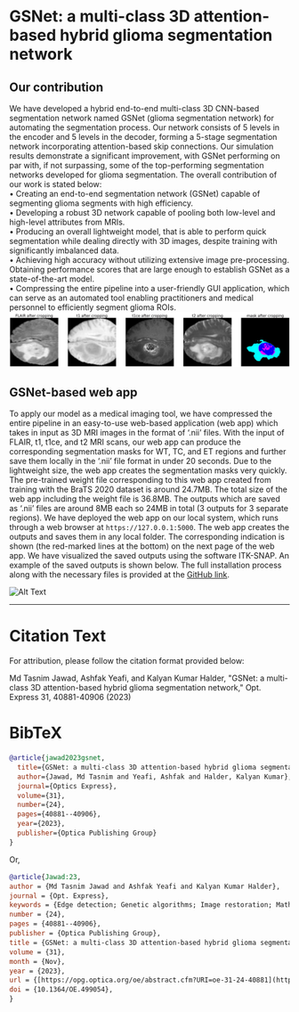 # GSNet: a multi-class 3D attention-based hybrid glioma segmentation network
<!-- `Optics Express Vol. 31, Issue 24, pp. 40881-40906 (2023)`<br>
`DOI:`https://doi.org/10.1364/OE.499054  -->

## Our contribution
We have developed a hybrid end-to-end multi-class 3D CNN-based segmentation network named
GSNet (glioma segmentation network) for automating the segmentation process. Our network
consists of 5 levels in the encoder and 5 levels in the decoder, forming a 5-stage segmentation
network incorporating attention-based skip connections. Our simulation results demonstrate
a significant improvement, with GSNet performing on par with, if not surpassing, some of
the top-performing segmentation networks developed for glioma segmentation. The overall
contribution of our work is stated below:<br>
• Creating an end-to-end segmentation network (GSNet) capable of segmenting glioma
segments with high efficiency.<br>
• Developing a robust 3D network capable of pooling both low-level and high-level attributes
from MRIs.<br>
• Producing an overall lightweight model, that is able to perform quick segmentation while
dealing directly with 3D images, despite training with significantly imbalanced data.<br>
• Achieving high accuracy without utilizing extensive image pre-processing. Obtaining
performance scores that are large enough to establish GSNet as a state-of-the-art model.<br>
• Compressing the entire pipeline into a user-friendly GUI application, which can serve
as an automated tool enabling practitioners and medical personnel to efficiently segment
glioma ROIs.
![Alt Text](extra/get2.jpg)
## GSNet-based web app
To apply our model as a medical imaging tool, we have compressed the entire pipeline in an easy-to-use web-based application (web app) which takes in input as 3D MRI images in the format of ‘.nii’ files. With the input of FLAIR, t1, t1ce, and t2 MRI scans, our web app can produce the corresponding segmentation masks for WT, TC, and ET regions and further save them locally in the ‘.nii’ file format in under 20 seconds. Due to the lightweight size, the web app creates the segmentation masks very quickly. The pre-trained weight file corresponding to this web app created from training with the BraTS 2020 dataset is around 24.7MB. The total size of the web app including the weight file is 36.8MB. The outputs which are saved as ‘.nii’ files are around 8MB each so 24MB in total (3 outputs for 3 separate regions). We have deployed the web app on our local system, which runs through a web browser at `https://127.0.0.1:5000`. The web app creates the outputs and saves them in any local folder. The corresponding indication is shown (the red-marked lines at the bottom) on the next page of the web app. We have visualized the saved outputs using the software ITK-SNAP. An example of the saved outputs is shown below. The full installation process along with the necessary files is provided at the [GitHub link](https://github.com/006jawad/GSNet_/tree/main/WebApp).

![Alt Text](extra/Visualizingthesavedsegmentationmasks.gif)
*****************************************************************************************************************************************
# Citation Text
For attribution, please follow the citation format provided below:<br>

Md Tasnim Jawad, Ashfak Yeafi, and Kalyan Kumar Halder, "GSNet: a multi-class 3D attention-based hybrid glioma segmentation network," Opt. Express 31, 40881-40906 (2023)

# BibTeX
```bibtex
@article{jawad2023gsnet,
  title={GSNet: a multi-class 3D attention-based hybrid glioma segmentation network},
  author={Jawad, Md Tasnim and Yeafi, Ashfak and Halder, Kalyan Kumar},
  journal={Optics Express},
  volume={31},
  number={24},
  pages={40881--40906},
  year={2023},
  publisher={Optica Publishing Group}
}
```

Or, 

```bibtex
@article{Jawad:23,
author = {Md Tasnim Jawad and Ashfak Yeafi and Kalyan Kumar Halder},
journal = {Opt. Express},
keywords = {Edge detection; Genetic algorithms; Image restoration; Mathematical methods; Segmentation; Spatial resolution},
number = {24},
pages = {40881--40906},
publisher = {Optica Publishing Group},
title = {GSNet: a multi-class 3D attention-based hybrid glioma segmentation network},
volume = {31},
month = {Nov},
year = {2023},
url = {[https://opg.optica.org/oe/abstract.cfm?URI=oe-31-24-40881](https://opg.optica.org/oe/fulltext.cfm?uri=oe-31-24-40881)https://opg.optica.org/oe/fulltext.cfm?uri=oe-31-24-40881},
doi = {10.1364/OE.499054},
}
```
